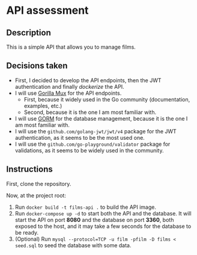 # API assessment

## Description

This is a simple API that allows you to manage films.

## Decisions taken

- First, I decided to develop the API endpoints, then the JWT authentication and finally _dockerize_ the API.
- I will use [Gorilla Mux](https://github.com/gorilla/mux) for the API endpoints.
    - First, because it widely used in the Go community (documentation, examples, etc.)
    - Second, because it is the one I am most familiar with.
- I will use [GORM](https://github.com/go-gorm/gorm) for the database management, because it is the one I am most
  familiar with.
- I will use the `github.com/golang-jwt/jwt/v4` package for the JWT authentication, as it seems to be the most used one.
- I will use the `github.com/go-playground/validator` package for validations, as it seems to be widely used in the
  community.

## Instructions

First, clone the repository.

Now, at the project root:

1. Run `docker build -t films-api .` to build the API image.
2. Run `docker-compose up -d` to start both the API and the database. It will start the API on port
   **8080** and the database on port **3360**, both exposed to the host, and it may take a few seconds for the database
   to be ready.
3. (Optional) Run `mysql --protocol=TCP -u film -pfilm -D films < seed.sql` to seed the database with some data.

